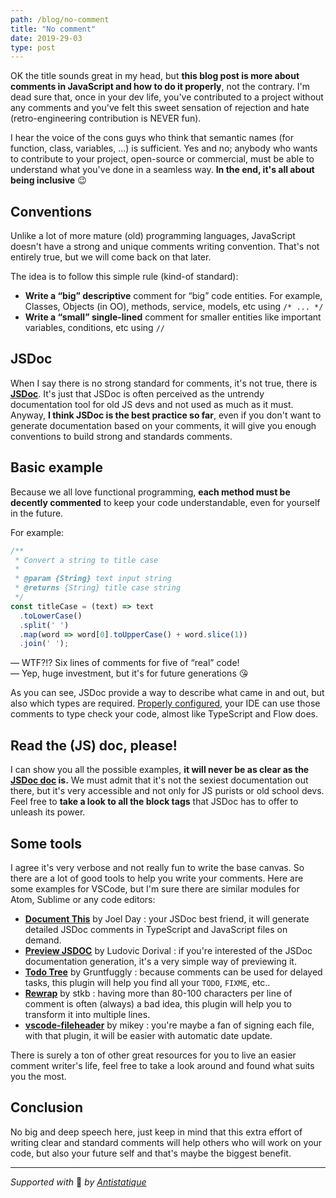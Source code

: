 ```yaml
---
path: /blog/no-comment
title: "No comment"
date: 2019-29-03
type: post
---
```


OK the title sounds great in my head, but **this blog post is more about comments in JavaScript and how to do it properly**, not the contrary. I'm dead sure that, once in your dev life, you've contributed to a project without any comments and you've felt this sweet sensation of rejection and hate (retro-engineering contribution is NEVER fun).

I hear the voice of the cons guys who think that semantic names (for function, class, variables, ...) is sufficient. Yes and no; anybody who wants to contribute to your project, open-source or commercial, must be able to understand what you've done in a seamless way. **In the end, it's all about being inclusive** 😉

## Conventions
Unlike a lot of more mature (old) programming languages, JavaScript doesn't have a strong and unique comments writing convention. That's not entirely true, but we will come back on that later.

The idea is to follow this simple rule (kind-of standard):

- **Write a “big” descriptive** comment for “big” code entities. For example, Classes, Objects (in OO), methods, service, models, etc using `/* ... */`
- **Write a “small” single-lined** comment for smaller entities like important variables, conditions, etc using `//`

## JSDoc
When I say there is no strong standard for comments, it's not true, there is [**JSDoc**](http://usejsdoc.org/index.html). It's just that JSDoc is often perceived as the untrendy documentation tool for old JS devs and not used as much as it must. Anyway, **I think JSDoc is the best practice so far**, even if you don't want to generate documentation based on your comments, it will give you enough conventions to build strong and standards comments.

## Basic example
Because we all love functional programming, **each method must be decently commented** to keep your code understandable, even for yourself in the future.

For example:

```js
/**
 * Convert a string to title case
 *
 * @param {String} text input string
 * @returns {String} title case string
 */
const titleCase = (text) => text
  .toLowerCase()
  .split(' ')
  .map(word => word[0].toUpperCase() + word.slice(1))
  .join(' ');
```

— WTF?!? Six lines of comments for five of “real” code!<br />
— Yep, huge investment, but it's for future generations 😘

As you can see, JSDoc provide a way to describe what came in and out, but also which types are required. [Properly configured](https://medium.com/@trukrs/type-safe-javascript-with-jsdoc-7a2a63209b76), your IDE can use those comments to type check your code, almost like TypeScript and Flow does.

## Read the (JS) doc, please!
I can show you all the possible examples, **it will never be as clear as the [JSDoc doc](http://usejsdoc.org/index.html) is.** We must admit that it's not the sexiest documentation out there, but it's very accessible and not only for JS purists or old school devs. Feel free to **take a look to all the block tags** that JSDoc has to offer to unleash its power.

## Some tools
I agree it's very verbose and not really fun to write the base canvas. So there are a lot of good tools to help you write your comments. Here are some examples for VSCode, but I'm sure there are similar modules for Atom, Sublime or any code editors:

- [**Document This**](https://marketplace.visualstudio.com/items?itemName=joelday.docthis) by Joel Day : your JSDoc best friend, it will generate detailed JSDoc comments in TypeScript and JavaScript files on demand.
- [**Preview JSDOC**](https://marketplace.visualstudio.com/items?itemName=ludorival.preview-jsdoc) by Ludovic Dorival : if you're interested of the JSDoc documentation generation, it's a very simple way of previewing it.
-  [**Todo Tree**](https://marketplace.visualstudio.com/items?itemName=Gruntfuggly.todo-tree) by Gruntfuggly : because comments can be used for delayed tasks, this plugin will help you find all your `TODO`, `FIXME`, etc..
- [**Rewrap**](https://marketplace.visualstudio.com/items?itemName=stkb.rewrap) by stkb : having more than 80-100 characters per line of comment is often (always) a bad idea, this plugin will help you to transform it into multiple lines.
- [**vscode-fileheader**](https://marketplace.visualstudio.com/items?itemName=mikey.vscode-fileheader) by mikey : you're maybe a fan of signing each file, with that plugin, it will be easier with automatic date update.

There is surely a ton of other great resources for you to live an easier comment writer's life, feel free to take a look around and found what suits you the most.

## Conclusion
No big and deep speech here, just keep in mind that this extra effort of writing clear and standard comments will help others who will work on your code, but also your future self and that's maybe the biggest benefit.

---

*Supported with* 💛 *by [Antistatique](https://antistatique.net)*
